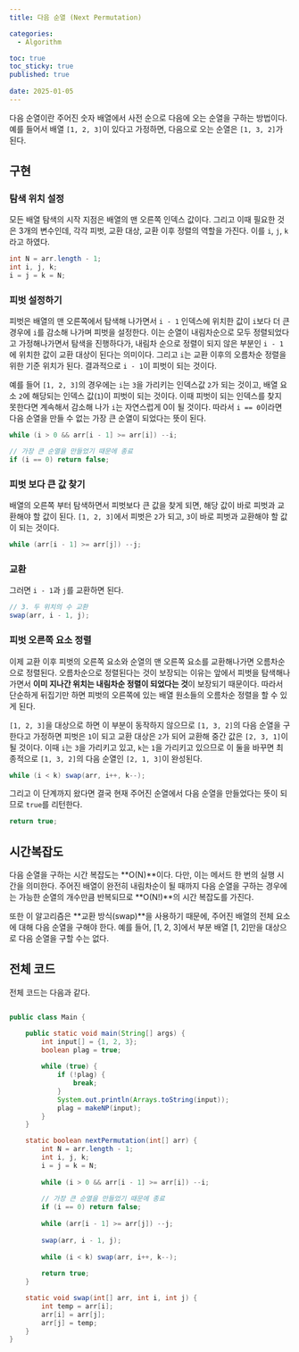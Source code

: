 ```yaml
---
title: 다음 순열 (Next Permutation)

categories:
  - Algorithm

toc: true
toc_sticky: true
published: true
 
date: 2025-01-05
---
```


다음 순열이란 주어진 숫자 배열에서 사전 순으로 다음에 오는 순열을 구하는 방법이다. 예를 들어서 배열 `[1, 2, 3]`이 있다고 가정하면, 다음으로 오는 순열은 `[1, 3, 2]`가 된다.

## 구현

### 탐색 위치 설정

모든 배열 탐색의 시작 지점은 배열의 맨 오른쪽 인덱스 값이다. 그리고 이때 필요한 것은 3개의 변수인데, 각각 피벗, 교환 대상, 교환 이후 정렬의 역할을 가진다. 이를 `i`, `j`, `k`라고 하였다.

```java
int N = arr.length - 1;
int i, j, k;
i = j = k = N;
```

### 피벗 설정하기

피벗은 배열의 맨 오른쪽에서 탐색해 나가면서 `i - 1` 인덱스에 위치한 값이 `i`보다 더 큰 경우에 `i`를 감소해 나가며 피벗을 설정한다. 이는 순열이 내림차순으로 모두 정렬되었다고 가정해나가면서 탐색을 진행하다가, 내림차 순으로 정렬이 되지 않은 부분인 `i - 1`에 위치한 값이 교환 대상이 된다는 의미이다. 그리고 `i`는 교환 이후의 오름차순 정렬을 위한 기준 위치가 된다. 결과적으로 `i - 1`이 피벗이 되는 것이다.

예를 들어 `[1, 2, 3]`의 경우에는 `i`는 `3`을 가리키는 인덱스값 `2`가 되는 것이고, 배열 요소 `2`에 해당되는 인덱스 값(`1`)이 피벗이 되는 것이다. 이때 피벗이 되는 인덱스를 찾지 못한다면 계속해서 감소해 나가 `i`는 자연스럽게 0이 될 것이다. 따라서 `i == 0`이라면 다음 순열을 만들 수 없는 가장 큰 순열이 되었다는 뜻이 된다.

```java
while (i > 0 && arr[i - 1] >= arr[i]) --i;

// 가장 큰 순열을 만들었기 때문에 종료
if (i == 0) return false;
```

### 피벗 보다 큰 값 찾기

배열의 오른쪽 부터 탐색하면서 피벗보다 큰 값을 찾게 되면, 해당 값이 바로 피벗과 교환해야 할 값이 된다. `[1, 2, 3]`에서 피벗은 `2`가 되고, `3`이 바로 피벗과 교환해야 할 값이 되는 것이다.

```java
while (arr[i - 1] >= arr[j]) --j;
```

### 교환

그러면 `i - 1`과 `j`를 교환하면 된다.

```java
// 3. 두 위치의 수 교환
swap(arr, i - 1, j);
```

### 피벗 오른쪽 요소 정렬

이제 교환 이후 피벗의 오른쪽 요소와 순열의 맨 오른쪽 요소를 교환해나가면 오름차순으로 정렬된다. 오름차순으로 정렬된다는 것이 보장되는 이유는 앞에서 피벗을 탐색해나가면서 **이미 지나간 위치는 내림차순 정렬이 되었다는 것**이 보장되기 때문이다. 따라서 단순하게 뒤집기만 하면 피벗의 오른쪽에 있는 배열 원소들의 오름차순 정렬을 할 수 있게 된다.

`[1, 2, 3]`을 대상으로 하면 이 부분이 동작하지 않으므로 `[1, 3, 2]`의 다음 순열을 구한다고 가정하면 피벗은 `1`이 되고 교환 대상은 `2`가 되어 교환해 중간 값은 `[2, 3, 1]`이 될 것이다. 이때 `i`는 `3`을 가리키고 있고, `k`는 `1`을 가리키고 있으므로 이 둘을 바꾸면 최종적으로 `[1, 3, 2]`의 다음 순열인 `[2, 1, 3]`이 완성된다.

```java
while (i < k) swap(arr, i++, k--);
```

그리고 이 단계까지 왔다면 결국 현재 주어진 순열에서 다음 순열을 만들었다는 뜻이 되므로 `true`를 리턴한다.

```java
return true;
```

## 시간복잡도

다음 순열을 구하는 시간 복잡도는 **O(N)**이다. 다만, 이는 메서드 한 번의 실행 시간을 의미한다. 주어진 배열이 완전히 내림차순이 될 때까지 다음 순열을 구하는 경우에는 가능한 순열의 개수만큼 반복되므로 **O(N!)**의 시간 복잡도를 가진다.

또한 이 알고리즘은 **교환 방식(swap)**을 사용하기 때문에, 주어진 배열의 전체 요소에 대해 다음 순열을 구해야 한다. 예를 들어, [1, 2, 3]에서 부분 배열 [1, 2]만을 대상으로 다음 순열을 구할 수는 없다.

## 전체 코드

전체 코드는 다음과 같다.

```java

public class Main {

	public static void main(String[] args) {
		int input[] = {1, 2, 3};
		boolean plag = true;
		
		while (true) {
			if (!plag) {
				break;
			}
			System.out.println(Arrays.toString(input));
			plag = makeNP(input);
		}
	}

    static boolean nextPermutation(int[] arr) {
        int N = arr.length - 1;
        int i, j, k;
        i = j = k = N;
        
        while (i > 0 && arr[i - 1] >= arr[i]) --i;
        
        // 가장 큰 순열을 만들었기 때문에 종료
        if (i == 0) return false;
        
        while (arr[i - 1] >= arr[j]) --j;
        
        swap(arr, i - 1, j);
        
        while (i < k) swap(arr, i++, k--);
        
        return true;
    }

    static void swap(int[] arr, int i, int j) {
        int temp = arr[i];
        arr[i] = arr[j];
        arr[j] = temp;
    }
}
```